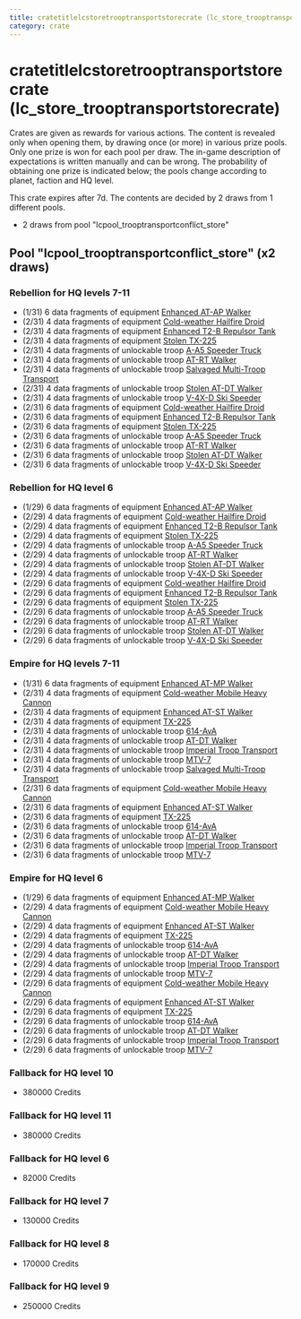 ```yaml
---
title: cratetitlelcstoretrooptransportstorecrate (lc_store_trooptransportstorecrate)
category: crate
---
```


# cratetitlelcstoretrooptransportstorecrate (lc_store_trooptransportstorecrate)

Crates are given as rewards for various actions. The content is revealed only when opening them, by drawing once (or more) in various prize pools. Only one prize is won for each pool per draw. The in-game description of expectations is written manually and can be wrong. The probability of obtaining one prize is indicated below; the pools change according to planet, faction and HQ level.

This crate expires after 7d. The contents are decided by 2 draws from 1 different pools.
  * 2 draws from pool "lcpool_trooptransportconflict_store"

## Pool "lcpool_trooptransportconflict_store" (x2 draws)

### Rebellion for HQ levels 7-11

  * (1/31) 6 data fragments of equipment [Enhanced AT-AP Walker](eqpRebelATAPHalfSkin)
  * (2/31) 4 data fragments of equipment [Cold-weather Hailfire Droid](eqpRebelArcticHailfire)
  * (2/31) 4 data fragments of equipment [Enhanced T2-B Repulsor Tank](eqpRebelT2BTankHalfSkin)
  * (2/31) 4 data fragments of equipment [Stolen TX-225](eqpRebelHovertank)
  * (2/31) 4 data fragments of unlockable troop [A-A5 Speeder Truck](RebelTransportVehicle)
  * (2/31) 4 data fragments of unlockable troop [AT-RT Walker](ATRT)
  * (2/31) 4 data fragments of unlockable troop [Salvaged Multi-Troop Transport](RebelAlphaVehicle)
  * (2/31) 4 data fragments of unlockable troop [Stolen AT-DT Walker](RebelChicken)
  * (2/31) 4 data fragments of unlockable troop [V-4X-D Ski Speeder](PolarShip)
  * (2/31) 6 data fragments of equipment [Cold-weather Hailfire Droid](eqpRebelArcticHailfire)
  * (2/31) 6 data fragments of equipment [Enhanced T2-B Repulsor Tank](eqpRebelT2BTankHalfSkin)
  * (2/31) 6 data fragments of equipment [Stolen TX-225](eqpRebelHovertank)
  * (2/31) 6 data fragments of unlockable troop [A-A5 Speeder Truck](RebelTransportVehicle)
  * (2/31) 6 data fragments of unlockable troop [AT-RT Walker](ATRT)
  * (2/31) 6 data fragments of unlockable troop [Stolen AT-DT Walker](RebelChicken)
  * (2/31) 6 data fragments of unlockable troop [V-4X-D Ski Speeder](PolarShip)

### Rebellion for HQ level 6

  * (1/29) 6 data fragments of equipment [Enhanced AT-AP Walker](eqpRebelATAPHalfSkin)
  * (2/29) 4 data fragments of equipment [Cold-weather Hailfire Droid](eqpRebelArcticHailfire)
  * (2/29) 4 data fragments of equipment [Enhanced T2-B Repulsor Tank](eqpRebelT2BTankHalfSkin)
  * (2/29) 4 data fragments of equipment [Stolen TX-225](eqpRebelHovertank)
  * (2/29) 4 data fragments of unlockable troop [A-A5 Speeder Truck](RebelTransportVehicle)
  * (2/29) 4 data fragments of unlockable troop [AT-RT Walker](ATRT)
  * (2/29) 4 data fragments of unlockable troop [Stolen AT-DT Walker](RebelChicken)
  * (2/29) 4 data fragments of unlockable troop [V-4X-D Ski Speeder](PolarShip)
  * (2/29) 6 data fragments of equipment [Cold-weather Hailfire Droid](eqpRebelArcticHailfire)
  * (2/29) 6 data fragments of equipment [Enhanced T2-B Repulsor Tank](eqpRebelT2BTankHalfSkin)
  * (2/29) 6 data fragments of equipment [Stolen TX-225](eqpRebelHovertank)
  * (2/29) 6 data fragments of unlockable troop [A-A5 Speeder Truck](RebelTransportVehicle)
  * (2/29) 6 data fragments of unlockable troop [AT-RT Walker](ATRT)
  * (2/29) 6 data fragments of unlockable troop [Stolen AT-DT Walker](RebelChicken)
  * (2/29) 6 data fragments of unlockable troop [V-4X-D Ski Speeder](PolarShip)

### Empire for HQ levels 7-11

  * (1/31) 6 data fragments of equipment [Enhanced AT-MP Walker](eqpEmpireATMPHalfSkin)
  * (2/31) 4 data fragments of equipment [Cold-weather Mobile Heavy Cannon](eqpEmpireArcticMHC)
  * (2/31) 4 data fragments of equipment [Enhanced AT-ST Walker](eqpEmpireATSTHalfSkin)
  * (2/31) 4 data fragments of equipment [TX-225](eqpEmpireHovertank)
  * (2/31) 4 data fragments of unlockable troop [614-AvA](614AVA)
  * (2/31) 4 data fragments of unlockable troop [AT-DT Walker](EmpireChicken)
  * (2/31) 4 data fragments of unlockable troop [Imperial Troop Transport](EmpireTransportVehicle)
  * (2/31) 4 data fragments of unlockable troop [MTV-7](MTV7)
  * (2/31) 4 data fragments of unlockable troop [Salvaged Multi-Troop Transport](EmpireAlphaVehicle)
  * (2/31) 6 data fragments of equipment [Cold-weather Mobile Heavy Cannon](eqpEmpireArcticMHC)
  * (2/31) 6 data fragments of equipment [Enhanced AT-ST Walker](eqpEmpireATSTHalfSkin)
  * (2/31) 6 data fragments of equipment [TX-225](eqpEmpireHovertank)
  * (2/31) 6 data fragments of unlockable troop [614-AvA](614AVA)
  * (2/31) 6 data fragments of unlockable troop [AT-DT Walker](EmpireChicken)
  * (2/31) 6 data fragments of unlockable troop [Imperial Troop Transport](EmpireTransportVehicle)
  * (2/31) 6 data fragments of unlockable troop [MTV-7](MTV7)

### Empire for HQ level 6

  * (1/29) 6 data fragments of equipment [Enhanced AT-MP Walker](eqpEmpireATMPHalfSkin)
  * (2/29) 4 data fragments of equipment [Cold-weather Mobile Heavy Cannon](eqpEmpireArcticMHC)
  * (2/29) 4 data fragments of equipment [Enhanced AT-ST Walker](eqpEmpireATSTHalfSkin)
  * (2/29) 4 data fragments of equipment [TX-225](eqpEmpireHovertank)
  * (2/29) 4 data fragments of unlockable troop [614-AvA](614AVA)
  * (2/29) 4 data fragments of unlockable troop [AT-DT Walker](EmpireChicken)
  * (2/29) 4 data fragments of unlockable troop [Imperial Troop Transport](EmpireTransportVehicle)
  * (2/29) 4 data fragments of unlockable troop [MTV-7](MTV7)
  * (2/29) 6 data fragments of equipment [Cold-weather Mobile Heavy Cannon](eqpEmpireArcticMHC)
  * (2/29) 6 data fragments of equipment [Enhanced AT-ST Walker](eqpEmpireATSTHalfSkin)
  * (2/29) 6 data fragments of equipment [TX-225](eqpEmpireHovertank)
  * (2/29) 6 data fragments of unlockable troop [614-AvA](614AVA)
  * (2/29) 6 data fragments of unlockable troop [AT-DT Walker](EmpireChicken)
  * (2/29) 6 data fragments of unlockable troop [Imperial Troop Transport](EmpireTransportVehicle)
  * (2/29) 6 data fragments of unlockable troop [MTV-7](MTV7)

### Fallback for HQ level 10

  * 380000 Credits

### Fallback for HQ level 11

  * 380000 Credits

### Fallback for HQ level 6

  * 82000 Credits

### Fallback for HQ level 7

  * 130000 Credits

### Fallback for HQ level 8

  * 170000 Credits

### Fallback for HQ level 9

  * 250000 Credits